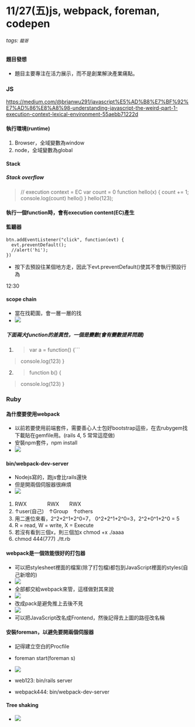 # 11/27(五)js, webpack, foreman, codepen
###### tags: `龍哥`

#### 題目發想
* 題目主要專注在活力展示，而不是創業解決產業痛點。

### JS
https://medium.com/@brianwu291/javascript%E5%AD%B8%E7%BF%92%E7%AD%86%E8%A8%98-understanding-javascript-the-weird-part-1-execution-context-lexical-environment-55aebb71222d
#### 執行環境(runtime)
1. Browser，全域變數為window
2. node，全域變數為global

#### Stack
##### Stack overflow
> // execution context = EC
> var count = 0
> function hello(x) {
>   count += 1;
>   console.log(count)
>   hello()
> }
> hello(123);


#### 執行一個function時，會有execution content(EC)產生


#### 監聽器
```
btn.addEventListener("click", function(evt) {
  evt.preventDefault();
  //alert('hi');
})
```
* 按下去預設往某個地方走，因此下evt.preventDefault()使其不會執行預設行為

12:30

#### scope chain
* 當在找範圍，會一層一層的找
* ![](https://i.imgur.com/1Z9XmDs.png)

##### 下面兩大function的差異性，一個是變數(會有變數提昇問題)
1. > var a = function() {```

>   console.log(123)
> }
> 
2. > function b() {
>   console.log(123)
> }


### Ruby

#### 為什麼要使用webpack
* 以前若要使用前端套件，需要善心人士包好bootstrap這些，在去rubygem找下載貼在gemfile用。(rails 4, 5 常常這麼做)
* 安裝npm套件，npm install
* ![](https://i.imgur.com/DD9CkCR.png)

#### bin/webpack-dev-server
* Nodejs寫的，跑js會比rails還快
* 但是開兩個伺服器很麻煩
* ![](https://i.imgur.com/8kqe2UX.png)
1. RWX　　　　RWX　　RWX
2. ↑user(自己)　↑Group　↑others
3. 用二進位來看，2^2+2^1+2^0=7， 0^2+2^1+2^0=3，2^2+0^1+2^0 = 5
4. R = read, W = write, X = Execute
5. 若沒有看到三個x，則三個加x chmod +x ./aaaa
6. chmod 444(777) ./tt.rb

#### webpack是一個效能很好的打包器
* 可以把stylesheet裡面的檔案(除了打包檔)都包到JavaScript裡面的styles(自己新增的)
* ![](https://i.imgur.com/uVUInQi.png)
* 全部都交給webpack來管，這樣做對其來說
* ![](https://i.imgur.com/5wmmLmp.png)
* 改成pack是避免推上去後不見
* ![](https://i.imgur.com/cGjYu2G.png)
* 可以把JavaScript改名成Frontend，然後記得去上圖的路徑改名稱



#### 安裝foreman，以避免要開兩個伺服器
* 記得建立空白的Procfile
* foreman start(foreman s)
* ![](https://i.imgur.com/PuEpnmN.png)

* web123: bin/rails server
* webpack444: bin/webpack-dev-server


#### Tree shaking
* ![](https://i.imgur.com/jq0MFq8.png)

